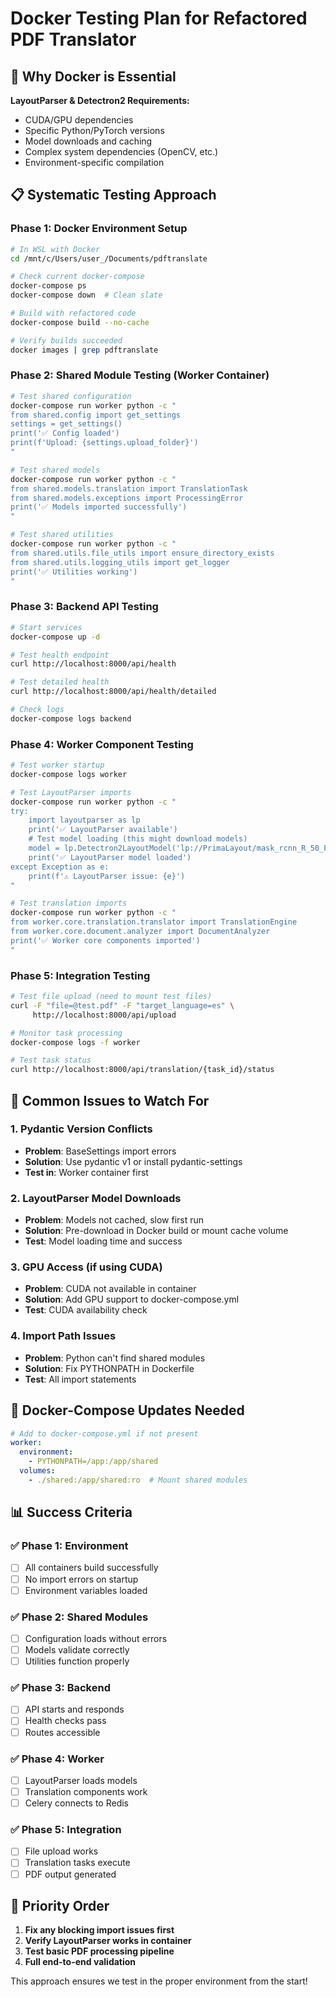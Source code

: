 # Docker Testing Plan for Refactored PDF Translator

## 🐳 Why Docker is Essential

**LayoutParser & Detectron2 Requirements:**
- CUDA/GPU dependencies
- Specific Python/PyTorch versions
- Model downloads and caching
- Complex system dependencies (OpenCV, etc.)
- Environment-specific compilation

## 📋 Systematic Testing Approach

### Phase 1: Docker Environment Setup
```bash
# In WSL with Docker
cd /mnt/c/Users/user_/Documents/pdftranslate

# Check current docker-compose
docker-compose ps
docker-compose down  # Clean slate

# Build with refactored code
docker-compose build --no-cache

# Verify builds succeeded
docker images | grep pdftranslate
```

### Phase 2: Shared Module Testing (Worker Container)
```bash
# Test shared configuration
docker-compose run worker python -c "
from shared.config import get_settings
settings = get_settings()
print('✅ Config loaded')
print(f'Upload: {settings.upload_folder}')
"

# Test shared models
docker-compose run worker python -c "
from shared.models.translation import TranslationTask
from shared.models.exceptions import ProcessingError
print('✅ Models imported successfully')
"

# Test shared utilities
docker-compose run worker python -c "
from shared.utils.file_utils import ensure_directory_exists
from shared.utils.logging_utils import get_logger
print('✅ Utilities working')
"
```

### Phase 3: Backend API Testing
```bash
# Start services
docker-compose up -d

# Test health endpoint
curl http://localhost:8000/api/health

# Test detailed health
curl http://localhost:8000/api/health/detailed

# Check logs
docker-compose logs backend
```

### Phase 4: Worker Component Testing
```bash
# Test worker startup
docker-compose logs worker

# Test LayoutParser imports
docker-compose run worker python -c "
try:
    import layoutparser as lp
    print('✅ LayoutParser available')
    # Test model loading (this might download models)
    model = lp.Detectron2LayoutModel('lp://PrimaLayout/mask_rcnn_R_50_FPN_3x/config')
    print('✅ LayoutParser model loaded')
except Exception as e:
    print(f'⚠️ LayoutParser issue: {e}')
"

# Test translation imports
docker-compose run worker python -c "
from worker.core.translation.translator import TranslationEngine
from worker.core.document.analyzer import DocumentAnalyzer
print('✅ Worker core components imported')
"
```

### Phase 5: Integration Testing
```bash
# Test file upload (need to mount test files)
curl -F "file=@test.pdf" -F "target_language=es" \
     http://localhost:8000/api/upload

# Monitor task processing
docker-compose logs -f worker

# Test task status
curl http://localhost:8000/api/translation/{task_id}/status
```

## 🚨 Common Issues to Watch For

### 1. Pydantic Version Conflicts
- **Problem**: BaseSettings import errors
- **Solution**: Use pydantic v1 or install pydantic-settings
- **Test in**: Worker container first

### 2. LayoutParser Model Downloads
- **Problem**: Models not cached, slow first run
- **Solution**: Pre-download in Docker build or mount cache volume
- **Test**: Model loading time and success

### 3. GPU Access (if using CUDA)
- **Problem**: CUDA not available in container
- **Solution**: Add GPU support to docker-compose.yml
- **Test**: CUDA availability check

### 4. Import Path Issues
- **Problem**: Python can't find shared modules
- **Solution**: Fix PYTHONPATH in Dockerfile
- **Test**: All import statements

## 🔧 Docker-Compose Updates Needed

```yaml
# Add to docker-compose.yml if not present
worker:
  environment:
    - PYTHONPATH=/app:/app/shared
  volumes:
    - ./shared:/app/shared:ro  # Mount shared modules
```

## 📊 Success Criteria

### ✅ Phase 1: Environment
- [ ] All containers build successfully
- [ ] No import errors on startup
- [ ] Environment variables loaded

### ✅ Phase 2: Shared Modules  
- [ ] Configuration loads without errors
- [ ] Models validate correctly
- [ ] Utilities function properly

### ✅ Phase 3: Backend
- [ ] API starts and responds
- [ ] Health checks pass
- [ ] Routes accessible

### ✅ Phase 4: Worker
- [ ] LayoutParser loads models
- [ ] Translation components work
- [ ] Celery connects to Redis

### ✅ Phase 5: Integration
- [ ] File upload works
- [ ] Translation tasks execute
- [ ] PDF output generated

## 🎯 Priority Order

1. **Fix any blocking import issues first**
2. **Verify LayoutParser works in container**
3. **Test basic PDF processing pipeline**
4. **Full end-to-end validation**

This approach ensures we test in the proper environment from the start!
